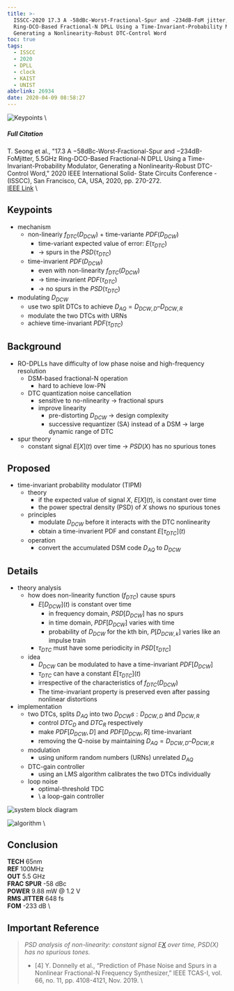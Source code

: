 ```yaml
---
title: >-
  ISSCC-2020 17.3 A -58dBc-Worst-Fractional-Spur and -234dB-FoM jitter, 5.5GHz
  Ring-DCO-Based Fractional-N DPLL Using a Time-Invariant-Probability Modulator,
  Generating a Nonlinearity-Robust DTC-Control Word
toc: true
tags:
  - ISSCC
  - 2020
  - DPLL
  - clock
  - KAIST
  - UNIST
abbrlink: 26934
date: 2020-04-09 08:58:27
---
```


![Keypoints](https://img.mubu.com/document_image/5784ad7c-989f-4653-98df-2e2b63165d4f-216525.jpg) \

##### Full Citation

T. Seong et al., "17.3 A −58dBc-Worst-Fractional-Spur and −234dB-FoMjitter, 5.5GHz Ring-DCO-Based Fractional-N DPLL Using a Time-Invariant-Probability Modulator, Generating a Nonlinearity-Robust DTC-Control Word," 2020 IEEE International Solid- State Circuits Conference - (ISSCC), San Francisco, CA, USA, 2020, pp. 270-272. \
[IEEE Link](https://ieeexplore.ieee.org/document/9062948) \

## Keypoints

- mechanism
  - non-lineariy $f_{DTC}(D_{DCW})$ + time-variante $PDF(D_{DCW})$
    - time-variant expected value of error: $E(\tau_{DTC})$
    - → spurs in the $PSD(\tau_{DTC})$
  - time-invarient $PDF(D_{DCW})$
    - even with non-linearity $f_{DTC}(D_{DCW})$
    - → time-invarient $PDF(\tau_{DTC})$
    - → no spurs in the $PSD(\tau_{DTC})$
- modulating $D_{DCW}$
  - use two split DTCs to achieve $D_{AQ} = D_{DCW,D} – D_{DCW,R}$
  - modulate the two DTCs with URNs
  - achieve time-invariant $PDF(\tau_{DTC})$

## Background

- RO-DPLLs have difficulty of low phase noise and high-frequency resolution
  - DSM-based fractional-N operation
    - hard to achieve low-PN
  - DTC quantization noise cancellation
    - sensitive to no-nlinearity → fractional spurs
    - improve linearity
      - pre-distorting $D_{DCW}$ → design complexity
      - successive requantizer (SA) instead of a DSM → large dynamic range of DTC
- spur theory
  - constant signal $E[X](t)$ over time → $PSD(X)$ has no spurious tones

## Proposed

- time-invariant probability modulator (TIPM)
  - theory
    - if the expected value of signal $X$, $E[X](t)$, is constant over time
    - the power spectral density (PSD) of $X$ shows no spurious tones
  - principles
    - modulate $D_{DCW}$ before it interacts with the DTC nonlinearity
    - obtain a time-invarient PDF and constant $E[\tau_{DTC}](t)$
  - operation
    - convert the accumulated DSΜ code $D_{AQ}$ to $D_{DCW}$

## Details

- theory analysis
  - how does non-linearity function ($f_{DTC}$) cause spurs
    - $E[D_{DCW}](t)$ is constant over time
      - in frequency domain, $PSD[D_{DCW}]$ has no spurs
      - in time domain, $PDF[D_{DCW}]$ varies with time
      - probability of $D_{DCW}$ for the kth bin, $P[D_{DCW,k}]$ varies like an impulse train
    - $\tau_{DTC}$ must have some periodicity in $PSD[\tau_{DTC}]$
  - idea
    - $D_{DCW}$ can be modulated to have a time-invariant $PDF[D_{DCW}]$
    - $\tau_{DTC}$ can have a constant $E[\tau_{DTC}](t)$
    - irrespective of the characteristics of $f_{DTC}(D_{DCW})$
    - The time-invariant property is preserved even after passing nonlinear distortions
- implementation
  - two DTCs, splits $D_{AQ}$ into two $D_{DCW}s: D_{DCW,D}$ and $D_{DCW,R}$
    - control $DTC_D$ and $DTC_R$ respectively
    - make $PDF[D_{DCW},D]$ and $PDF[D_{DCW},R]$ time-invariant
    - removing the Q-noise by maintaining $D_{AQ} = D_{DCW,D} – D_{DCW,R}$
  - modulation
    - using uniform random numbers (URNs) unrelated $D_{AQ}$
  - DTC-gain controller
    - using an LMS algorithm calibrates the two DTCs individually
  - loop noise
    - optimal-threshold TDC
    - \ a loop-gain controller

![system block diagram](https://img.mubu.com/document_image/3b9555c8-478b-42a4-be8f-8f8a40e71f74-216525.jpg)

![algorithm](https://img.mubu.com/document_image/74e18dfc-23d2-4dc1-abd8-23dd6c8166c2-216525.jpg) \

## Conclusion

**TECH** 65nm \
**REF** 100MHz \
**OUT** 5.5 GHz \
**FRAC SPUR** -58 dBc \
**POWER** 9.88 mW @ 1.2 V \
**RMS JITTER** 648 fs \
**FOM** -233 dB \

## Important Reference

> *PSD analysis of non-linearity: constant signal E[X](t) over time, PSD(X) has no spurious tones.*
>
> - [4] Y. Donnelly et al., “Prediction of Phase Noise and Spurs in a Nonlinear Fractional-N Frequency Synthesizer,” IEEE TCAS-I, vol. 66, no. 11, pp. 4108-4121, Nov. 2019. \
